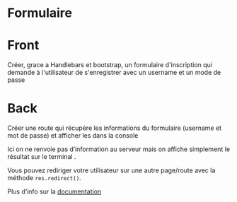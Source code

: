 # Formulaire

# Front

Créer, grace a Handlebars et bootstrap, un formulaire d'inscription qui demande à l'utilisateur de s'enregistrer avec un username et un mode de passe

# Back

Créer une route qui récupère les informations du formulaire (username et mot de passe) et afficher les dans la console

Ici on ne renvoie pas d’information au serveur mais on affiche simplement le résultat sur le terminal .

Vous pouvez rediriger votre utilisateur sur une autre page/route avec la méthode `res.redirect()`.

Plus d’info sur la [documentation](https://expressjs.com/en/4x/api.html#res.redirect)
